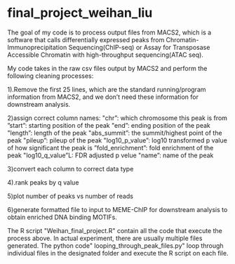# final_project_weihan_liu
The goal of my code is to process output files from MACS2, which is a software that calls differentially 
expressed peaks from Chromatin-Immunoprecipitation Sequencing(ChIP-seq) or Assay for Transposase Accessible Chromatin with high-throughput sequencing(ATAC seq).

My code takes in the raw csv files output by MACS2 and perform the following cleaning processes:

1).Remove the first 25 lines, which are the standard running/program information from MACS2, and we don’t need these information for downstream analysis.

2)assign correct column names: 
"chr”: which chromosome this peak is from
”start”: starting position of the peak
"end”: ending position of the peak
"length”: length of the peak
"abs_summit”: the summit/highest point of the peak
"pileup”: pileup of the peak
"log10_p_value”: log10 transformed p value of how significant the peak is 
”fold_enrichment”: fold enrichment of the peak
"log10_q_value”L: FDR adjusted p velue
"name”: name of the peak

3)convert each column to correct data type

4).rank peaks by q value

5)plot number of peaks vs number of reads

6)generate formatted file to input to MEME-ChIP for downstream analysis to obtain enriched DNA binding MOTIFs.


The R script "Weihan_final_project.R" contain all the code that execute the process above. 
In actual experiment, there are usually multiple files generated. The python code" looping_through_peak_files.py"
loop through individual files in the designated folder and execute the R script on each file.
